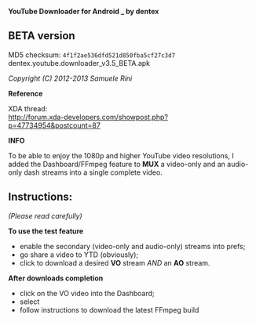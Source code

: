 **YouTube Downloader for Android _ by dentex**

BETA version
-----

MD5 checksum: `4f1f2ae536dfd521d850fba5cf27c3d7` dentex.youtube.downloader_v3.5_BETA.apk

*Copyright (C) 2012-2013  Samuele Rini*

**Reference**

XDA thread:  
http://forum.xda-developers.com/showpost.php?p=47734954&postcount=87

**INFO**

To be able to enjoy the 1080p and higher YouTube video resolutions, 
I added the Dashboard/FFmpeg feature to **MUX** a video-only and an 
audio-only dash streams into a single complete video.

Instructions:
---
*(Please read carefully)* 

**To use the test feature**  

- enable the secondary (video-only and audio-only) streams into prefs;  
- go share a video to YTD (obviously);  
- click to download a desired **VO** stream *AND* an **AO** stream.

**After downloads completion**

- click on the VO video into the Dashboard;
- select 
- follow instructions to download the latest FFmpeg build
